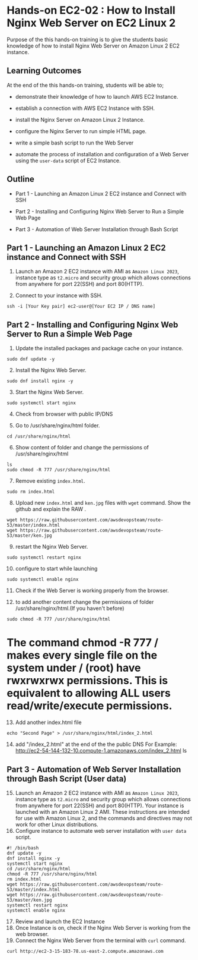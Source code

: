# Hands-on EC2-02 : How to Install Nginx Web Server on EC2 Linux 2
Purpose of the this hands-on training is to give the students basic knowledge of how to install Nginx Web Server on Amazon Linux 2 EC2 instance.

## Learning Outcomes

At the end of the this hands-on training, students will be able to;

- demonstrate their knowledge of how to launch AWS EC2 Instance.

- establish a connection with AWS EC2 Instance with SSH.

- install the Nginx Server on Amazon Linux 2 Instance.

- configure the Nginx Server to run simple HTML page.

- write a simple bash script to run the Web Server

- automate the process of installation and configuration of a Web Server using the `user-data` script of EC2 Instance.

## Outline

- Part 1 - Launching an Amazon Linux 2 EC2 instance and Connect with SSH

- Part 2 - Installing and Configuring Nginx Web Server to Run a Simple Web Page

- Part 3 - Automation of Web Server Installation through Bash Script

## Part 1 - Launching an Amazon Linux 2 EC2 instance and Connect with SSH

1.  Launch an Amazon 2 EC2 instance with AMI as `Amazon Linux 2023`, instance type as `t2.micro` and security 
group which allows connections from anywhere for port 22(SSH) and port 80(HTTP).

2. Connect to your instance with SSH.

```
ssh -i [Your Key pair] ec2-user@[Your EC2 IP / DNS name]
```

## Part 2 - Installing and Configuring Nginx Web Server to Run a Simple Web Page

1. Update the installed packages and package cache on your instance.
```
sudo dnf update -y
```
2. Install the Nginx Web Server.
```
sudo dnf install nginx -y
```

3. Start the Nginx Web Server.
```
sudo systemctl start nginx
```
4. Check from browser with public IP/DNS


5. Go to /usr/share/nginx/html folder.
```
cd /usr/share/nginx/html
```
6. Show content of folder and change the permissions of /usr/share/nginx/html
```
ls
sudo chmod -R 777 /usr/share/nginx/html
```
7. Remove existing `index.html`.
```
sudo rm index.html
```
8. Upload new `index.html` and `ken.jpg` files with `wget` command. Show the github and explain the RAW .
```
wget https://raw.githubusercontent.com/awsdevopsteam/route-53/master/index.html
wget https://raw.githubusercontent.com/awsdevopsteam/route-53/master/ken.jpg
```
9. restart the Nginx Web Server.
```
sudo systemctl restart nginx
```
10. configure to start while launching
```
sudo systemctl enable nginx
```
11. Check if the Web Server is working properly from the browser.

12. to add another content change the permissions of folder /usr/share/nginx/html.(If you haven't before)
```
sudo chmod -R 777 /usr/share/nginx/html
```
# The command chmod -R 777 / makes every single file on the system under / (root) have rwxrwxrwx permissions. This is equivalent to allowing ALL users read/write/execute permissions.
13. Add another index.html file 
```
echo "Second Page" > /usr/share/nginx/html/index_2.html
```
14. add "/index_2.html" at the end of the the public DNS 
For Example: http://ec2-54-144-132-10.compute-1.amazonaws.com/index_2.html
ls
## Part 3 - Automation of Web Server Installation through Bash Script (User data)
15. Launch an Amazon 2 EC2 instance with AMI as `Amazon Linux 2023`, instance type as `t2.micro` and security group which allows connections from anywhere for port 22(SSH) and port 80(HTTP).
Your instance is launched with an Amazon Linux 2 AMI. These instructions are intended for use with Amazon Linux 2, and the commands and directives may not work for other Linux distributions.
16. Configure instance to automate web server installation with `user data` script.
```
#! /bin/bash
dnf update -y
dnf install nginx -y
systemctl start nginx
cd /usr/share/nginx/html
chmod -R 777 /usr/share/nginx/html
rm index.html
wget https://raw.githubusercontent.com/awsdevopsteam/route-53/master/index.html
wget https://raw.githubusercontent.com/awsdevopsteam/route-53/master/ken.jpg
systemctl restart nginx
systemctl enable nginx
```

17. Review and launch the EC2 Instance
18. Once Instance is on, check if the Nginx Web Server is working from the web browser.
19. Connect the Nginx Web Server from the terminal with `curl` command.
```
curl http://ec2-3-15-183-78.us-east-2.compute.amazonaws.com
```
